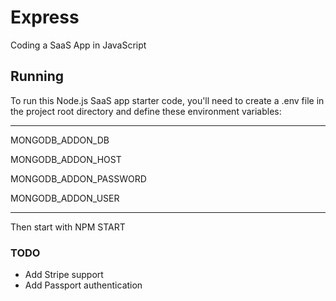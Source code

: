# Express
 Coding a SaaS App in JavaScript
 
 ## Running
 
To run this Node.js SaaS app starter code, you'll need to create a .env file in the project root directory and define these environment variables:
<hr>

MONGODB_ADDON_DB

MONGODB_ADDON_HOST

MONGODB_ADDON_PASSWORD

MONGODB_ADDON_USER
<hr>

Then start with NPM START

### TODO

- Add Stripe support
- Add Passport authentication

